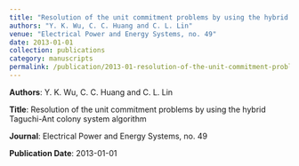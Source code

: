 ```yaml
---
title: "Resolution of the unit commitment problems by using the hybrid Taguchi-Ant colony system algorithm"
authors: "Y. K. Wu, C. C. Huang and C. L. Lin"
venue: "Electrical Power and Energy Systems, no. 49"
date: 2013-01-01
collection: publications
category: manuscripts
permalink: /publication/2013-01-resolution-of-the-unit-commitment-problems-by-using-the-hybrid-taguchi-ant-colony-system-algorithm
---
```


**Authors**: Y. K. Wu, C. C. Huang and C. L. Lin

**Title**: Resolution of the unit commitment problems by using the hybrid Taguchi-Ant colony system algorithm

**Journal**: Electrical Power and Energy Systems, no. 49

**Publication Date**: 2013-01-01
